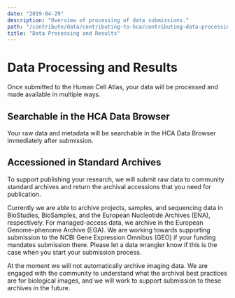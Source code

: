 ```yaml
---
date: "2019-04-29"
description: "Overview of processing of data submissions."
path: "/contribute/data/contributing-to-hca/contributing-data-processing-results"
title: "Data Processing and Results"
---
```


# Data Processing and Results

Once submitted to the Human Cell Atlas, your data will be processed and made available in multiple ways. 

## Searchable in the HCA Data Browser

Your raw data and metadata will be searchable in the <link-to-browser relativeLink="/projects">HCA Data Browser</link-to-browser> immediately after submission.

## Accessioned in Standard Archives

To support publishing your research, we will submit raw data to community standard archives and return the archival accessions that you need for publication.

Currently we are able to archive projects, samples, and sequencing data in BioStudies, BioSamples, and the European Nucleotide Archives (ENA), respectively. For managed-access data, we archive in the European Genome-phenome Archive (EGA). We are working towards supporting submission to the NCBI Gene Expression Omnibus (GEO) if your funding mandates submission there. Please let a data wrangler know if this is the case when you start your submission process.

At the moment we will not automatically archive imaging data. We are engaged with the community to understand what the archival best practices are for biological images, and we will work to support submission to these archives in the future.
